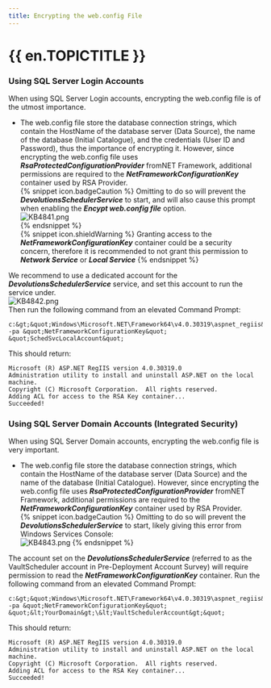 ```yaml
---
title: Encrypting the web.config File
---
```

# {{ en.TOPICTITLE }}
### Using SQL Server Login Accounts
When using SQL Server Login accounts, encrypting the web.config file is of the utmost importance.
* The web.config file store the database connection strings, which contain the HostName of the database server (Data Source), the name of the database (Initial Catalogue), and the credentials (User ID and Password), thus the importance of encrypting it.
However, since encrypting the web.config file uses ***RsaProtectedConfigurationProvider*** fromNET Framework, additional permissions are required to the ***NetFrameworkConfigurationKey*** container used by RSA Provider.  
{% snippet icon.badgeCaution %}
Omitting to do so will prevent the ***DevolutionsSchedulerService*** to start, and will also cause this prompt when enabling the ***Encypt web.config file*** option.  
![KB4841.png](/img/en/kb/KB4841.png)  
{% endsnippet %}  
{% snippet icon.shieldWarning %}
Granting access to the ***NetFrameworkConfigurationKey*** container could be a security concern, therefore it is recommended to not grant this permission to ***Network Service*** or ***Local Service***
{% endsnippet %}  

We recommend to use a dedicated account for the ***DevolutionsSchedulerService*** service, and set this account to run the service under.  
![KB4842.png](/img/en/kb/KB4842.png)  
Then run the following command from an elevated Command Prompt:
```
c:&gt;&quot;Windows\Microsoft.NET\Framework64\v4.0.30319\aspnet_regiis&quot; -pa &quot;NetFrameworkConfigurationKey&quot; &quot;SchedSvcLocalAccount&quot;
```
This should return:
```
Microsoft (R) ASP.NET RegIIS version 4.0.30319.0
Administration utility to install and uninstall ASP.NET on the local machine.
Copyright (C) Microsoft Corporation.  All rights reserved.
Adding ACL for access to the RSA Key container...
Succeeded!
```
### Using SQL Server Domain Accounts (Integrated Security)
When using SQL Server Domain accounts, encrypting the web.config file is very important.
* The web.config file store the database connection strings, which contain the HostName of the database server (Data Source) and the name of the database (Initial Catalogue).
However, since encrypting the web.config file uses ***RsaProtectedConfigurationProvider*** fromNET Framework, additional permissions are required to the ***NetFrameworkConfigurationKey*** container used by RSA Provider.  
{% snippet icon.badgeCaution %}
Omitting to do so will prevent the ***DevolutionsSchedulerService*** to start, likely giving this error from Windows Services Console:  
![KB4843.png](/img/en/kb/KB4843.png)
{% endsnippet %}  

The account set on the ***DevolutionsSchedulerService*** (referred to as the VaultScheduler account in Pre-Deployment Account Survey) will require permission to read the ***NetFrameworkConfigurationKey*** container.
Run the following command from an elevated Command Prompt:
```
c:&gt;&quot;Windows\Microsoft.NET\Framework64\v4.0.30319\aspnet_regiis&quot; -pa &quot;NetFrameworkConfigurationKey&quot; &quot;&lt;YourDomain&gt;\&lt;VaultSchedulerAccount&gt;&quot;
```
This should return:
```
Microsoft (R) ASP.NET RegIIS version 4.0.30319.0
Administration utility to install and uninstall ASP.NET on the local machine.
Copyright (C) Microsoft Corporation.  All rights reserved.
Adding ACL for access to the RSA Key container...
Succeeded!
```
